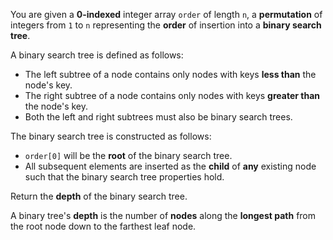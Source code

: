 You are given a **0-indexed** integer array `order` of length `n`, a **permutation** of integers from `1` to `n` representing the **order** of insertion into a **binary search tree**.

A binary search tree is defined as follows:

- The left subtree of a node contains only nodes with keys **less than** the node's key.
- The right subtree of a node contains only nodes with keys **greater than** the node's key.
- Both the left and right subtrees must also be binary search trees.

The binary search tree is constructed as follows:

- `order[0]` will be the **root** of the binary search tree.
- All subsequent elements are inserted as the **child** of **any** existing node such that the binary search tree properties hold.

Return the **depth** of the binary search tree.

A binary tree's **depth** is the number of **nodes** along the **longest path** from the root node down to the farthest leaf node.